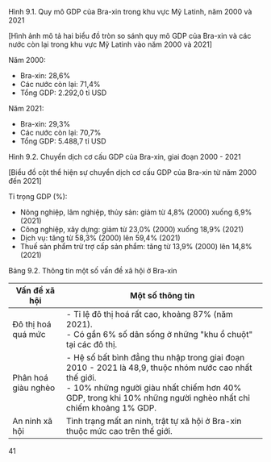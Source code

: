 Hình 9.1. Quy mô GDP của Bra-xin trong khu vực Mỹ Latinh, năm 2000 và 2021

[Hình ảnh mô tả hai biểu đồ tròn so sánh quy mô GDP của Bra-xin và các nước còn lại trong khu vực Mỹ Latinh vào năm 2000 và 2021]

Năm 2000:
- Bra-xin: 28,6%
- Các nước còn lại: 71,4%
- Tổng GDP: 2.292,0 tỉ USD

Năm 2021:
- Bra-xin: 29,3%
- Các nước còn lại: 70,7%
- Tổng GDP: 5.488,7 tỉ USD

Hình 9.2. Chuyển dịch cơ cấu GDP của Bra-xin, giai đoạn 2000 - 2021

[Biểu đồ cột thể hiện sự chuyển dịch cơ cấu GDP của Bra-xin từ năm 2000 đến 2021]

Tỉ trọng GDP (%):
- Nông nghiệp, lâm nghiệp, thủy sản: giảm từ 4,8% (2000) xuống 6,9% (2021)
- Công nghiệp, xây dựng: giảm từ 23,0% (2000) xuống 18,9% (2021)
- Dịch vụ: tăng từ 58,3% (2000) lên 59,4% (2021)
- Thuế sản phẩm trừ trợ cấp sản phẩm: tăng từ 13,9% (2000) lên 14,8% (2021)

Bảng 9.2. Thông tin một số vấn đề xã hội ở Bra-xin

Vấn đề xã hội | Một số thông tin
--- | ---
Đô thị hoá quá mức | - Tỉ lệ đô thị hoá rất cao, khoảng 87% (năm 2021).<br>- Có gần 6% số dân sống ở những "khu ổ chuột" tại các đô thị.
Phân hoá giàu nghèo | - Hệ số bất bình đẳng thu nhập trong giai đoạn 2010 - 2021 là 48,9, thuộc nhóm nước cao nhất thế giới.<br>- 10% những người giàu nhất chiếm hơn 40% GDP, trong khi 10% những người nghèo nhất chỉ chiếm khoảng 1% GDP.
An ninh xã hội | Tình trạng mất an ninh, trật tự xã hội ở Bra-xin thuộc mức cao trên thế giới.

41
